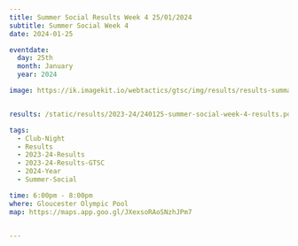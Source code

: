 ```yaml
---
title: Summer Social Results Week 4 25/01/2024
subtitle: Summer Social Week 4
date: 2024-01-25

eventdate:
  day: 25th
  month: January
  year: 2024

image: https://ik.imagekit.io/webtactics/gtsc/img/results/results-summary-26.jpg


results: /static/results/2023-24/240125-summer-social-week-4-results.pdf

tags:
  - Club-Night
  - Results
  - 2023-24-Results
  - 2023-24-Results-GTSC
  - 2024-Year
  - Summer-Social

time: 6:00pm - 8:00pm
where: Gloucester Olympic Pool
map: https://maps.app.goo.gl/JXexsoRAoSNzhJPm7


---
```





